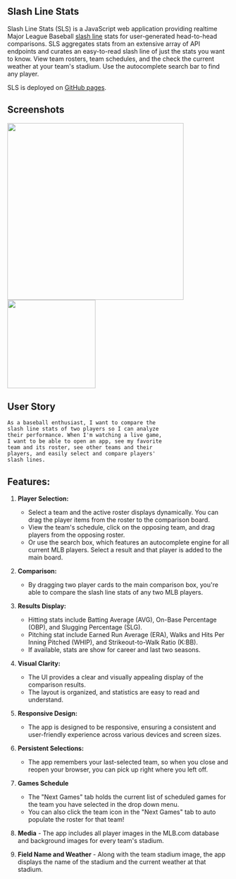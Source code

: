 ## Slash Line Stats

Slash Line Stats (SLS) is a JavaScript web application providing realtime Major League Baseball [slash line](https://www.mlb.com/glossary/miscellaneous/slash-line) stats for user-generated head-to-head comparisons. SLS aggregates stats from an extensive array of API endpoints and curates an easy-to-read slash line of just the stats you want to know. View team rosters, team schedules, and the check the current weather at your team's stadium. Use the autocomplete search bar to find any player.
 
SLS is deployed on [GitHub pages](https://elindstr.github.io/slash-line-stats/).

## Screenshots

<img src="./assets/media/Screenshot 2024-02-06 at 10.52.55 PM.png" width="400px">

<img src="./assets/media/Screenshot 2024-02-06 at 11.03.17 PM.png" width="200px">

## User Story

```
As a baseball enthusiast, I want to compare the
slash line stats of two players so I can analyze
their performance. When I'm watching a live game,
I want to be able to open an app, see my favorite
team and its roster, see other teams and their
players, and easily select and compare players' 
slash lines. 
```

## Features:

1. **Player Selection:**
   - Select a team and the active roster displays dynamically. You can drag the player items from the roster to the comparison board.
   - View the team's schedule, click on the opposing team, and drag players from the opposing roster.
   - Or use the search box, which features an autocomplete engine for all current MLB players. Select a result and that player is added to the main board.

2. **Comparison:**
   - By dragging two player cards to the main comparison box, you're able to compare the slash line stats of any two MLB players.

3. **Results Display:**
   - Hitting stats include Batting Average (AVG), On-Base Percentage (OBP), and Slugging Percentage (SLG).
   - Pitching stat include Earned Run Average (ERA), Walks and Hits Per Inning Pitched (WHIP), and Strikeout-to-Walk Ratio (K:BB).
   - If available, stats are show for career and last two seasons.

4. **Visual Clarity:**
   - The UI provides a clear and visually appealing display of the comparison results.
   - The layout is organized, and statistics are easy to read and understand.

5. **Responsive Design:**
   - The app is designed to be responsive, ensuring a consistent and user-friendly experience across various devices and screen sizes.

6. **Persistent Selections:**
    - The app remembers your last-selected team, so when you close and reopen your browser, you can pick up right where you left off.

 7. **Games Schedule**
    - The "Next Games" tab holds the current list of scheduled games for the team you have selected in the drop down menu.
    - You can also click the team icon in the "Next Games" tab to auto populate the roster for that team!

  8. **Media**
    - The app includes all player images in the MLB.com database and background images for every team's stadium.
     
  9. **Field Name and Weather**
    - Along with the team stadium image, the app displays the name of the stadium and the current weather at that stadium.
       
